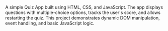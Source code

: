 A simple Quiz App built using HTML, CSS, and JavaScript. The app displays questions with multiple-choice options, tracks the user's score, and allows restarting the quiz. This project demonstrates dynamic DOM manipulation, event handling, and basic JavaScript logic.
